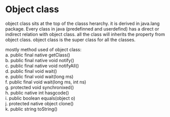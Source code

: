 # Object class 
object class sits at the top of the classs herarchy.
it is derived in java.lang package.
Every class in java (predefinned and userdefind)  has a direct or indirect relation with object class.
all the class will inherits the property from object class.
object class is the super class for all the classes.

mostly method used of object class:   
  a. public final native getClass()  
  b. public final native void notify()  
  c. public final native void notifyAll()  
  d. public final void wait()  
  e. public final void wait(long ms)  
  f. public final void wait(long ms, int ns)  
  g. protected void synchronixed()  
  h. public native int hasgcode()  
  i. public boolean equals(object o)  
  j. protected native object clone()  
  k. public string toString()  
